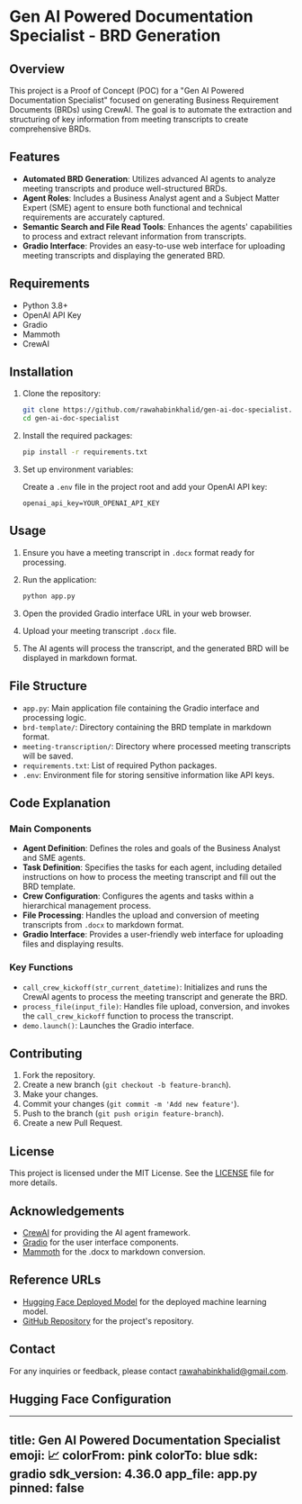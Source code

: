 # Gen AI Powered Documentation Specialist - BRD Generation

## Overview

This project is a Proof of Concept (POC) for a "Gen AI Powered Documentation Specialist" focused on generating Business Requirement Documents (BRDs) using CrewAI. The goal is to automate the extraction and structuring of key information from meeting transcripts to create comprehensive BRDs.

## Features

- **Automated BRD Generation**: Utilizes advanced AI agents to analyze meeting transcripts and produce well-structured BRDs.
- **Agent Roles**: Includes a Business Analyst agent and a Subject Matter Expert (SME) agent to ensure both functional and technical requirements are accurately captured.
- **Semantic Search and File Read Tools**: Enhances the agents' capabilities to process and extract relevant information from transcripts.
- **Gradio Interface**: Provides an easy-to-use web interface for uploading meeting transcripts and displaying the generated BRD.

## Requirements

- Python 3.8+
- OpenAI API Key
- Gradio
- Mammoth
- CrewAI

## Installation

1. Clone the repository:

    ```bash
    git clone https://github.com/rawahabinkhalid/gen-ai-doc-specialist.git
    cd gen-ai-doc-specialist
    ```

2. Install the required packages:

    ```bash
    pip install -r requirements.txt
    ```

3. Set up environment variables:

    Create a `.env` file in the project root and add your OpenAI API key:

    ```
    openai_api_key=YOUR_OPENAI_API_KEY
    ```

## Usage

1. Ensure you have a meeting transcript in `.docx` format ready for processing.

2. Run the application:

    ```bash
    python app.py
    ```

3. Open the provided Gradio interface URL in your web browser.

4. Upload your meeting transcript `.docx` file.

5. The AI agents will process the transcript, and the generated BRD will be displayed in markdown format.

## File Structure

- `app.py`: Main application file containing the Gradio interface and processing logic.
- `brd-template/`: Directory containing the BRD template in markdown format.
- `meeting-transcription/`: Directory where processed meeting transcripts will be saved.
- `requirements.txt`: List of required Python packages.
- `.env`: Environment file for storing sensitive information like API keys.

## Code Explanation

### Main Components

- **Agent Definition**: Defines the roles and goals of the Business Analyst and SME agents.
- **Task Definition**: Specifies the tasks for each agent, including detailed instructions on how to process the meeting transcript and fill out the BRD template.
- **Crew Configuration**: Configures the agents and tasks within a hierarchical management process.
- **File Processing**: Handles the upload and conversion of meeting transcripts from `.docx` to markdown format.
- **Gradio Interface**: Provides a user-friendly web interface for uploading files and displaying results.

### Key Functions

- `call_crew_kickoff(str_current_datetime)`: Initializes and runs the CrewAI agents to process the meeting transcript and generate the BRD.
- `process_file(input_file)`: Handles file upload, conversion, and invokes the `call_crew_kickoff` function to process the transcript.
- `demo.launch()`: Launches the Gradio interface.

## Contributing

1. Fork the repository.
2. Create a new branch (`git checkout -b feature-branch`).
3. Make your changes.
4. Commit your changes (`git commit -m 'Add new feature'`).
5. Push to the branch (`git push origin feature-branch`).
6. Create a new Pull Request.

## License

This project is licensed under the MIT License. See the [LICENSE](LICENSE) file for more details.

## Acknowledgements

- [CrewAI](https://crew.ai/) for providing the AI agent framework.
- [Gradio](https://gradio.app/) for the user interface components.
- [Mammoth](https://github.com/mwilliamson/mammoth) for the .docx to markdown conversion.

## Reference URLs
- [Hugging Face Deployed Model](https://huggingface.co/spaces/rawahabinkhalid/multi-agent-brd-generator) for the deployed machine learning model.
- [GitHub Repository](https://github.com/rawahabinkhalid/Gen-AI-Powered-Documentation-Specialist) for the project's repository.

## Contact

For any inquiries or feedback, please contact [rawahabinkhalid@gmail.com](mailto:rawahabinkhalid@gmail.com).


## Hugging Face Configuration
---
title: Gen AI Powered Documentation Specialist
emoji: 📈
colorFrom: pink
colorTo: blue
sdk: gradio
sdk_version: 4.36.0
app_file: app.py
pinned: false
---